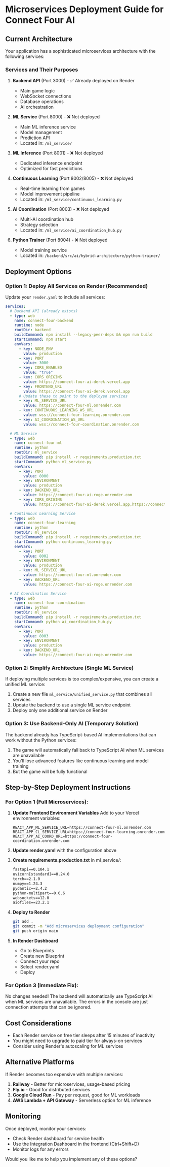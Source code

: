 # Microservices Deployment Guide for Connect Four AI

## Current Architecture

Your application has a sophisticated microservices architecture with the following services:

### Services and Their Purposes

1. **Backend API** (Port 3000) - ✅ Already deployed on Render
   - Main game logic
   - WebSocket connections
   - Database operations
   - AI orchestration

2. **ML Service** (Port 8000) - ❌ Not deployed
   - Main ML inference service
   - Model management
   - Prediction API
   - Located in: `/ml_service/`

3. **ML Inference** (Port 8001) - ❌ Not deployed
   - Dedicated inference endpoint
   - Optimized for fast predictions

4. **Continuous Learning** (Port 8002/8005) - ❌ Not deployed
   - Real-time learning from games
   - Model improvement pipeline
   - Located in: `/ml_service/continuous_learning.py`

5. **AI Coordination** (Port 8003) - ❌ Not deployed
   - Multi-AI coordination hub
   - Strategy selection
   - Located in: `/ml_service/ai_coordination_hub.py`

6. **Python Trainer** (Port 8004) - ❌ Not deployed
   - Model training service
   - Located in: `/backend/src/ai/hybrid-architecture/python-trainer/`

## Deployment Options

### Option 1: Deploy All Services on Render (Recommended)

Update your `render.yaml` to include all services:

```yaml
services:
  # Backend API (already exists)
  - type: web
    name: connect-four-backend
    runtime: node
    rootDir: backend
    buildCommand: npm install --legacy-peer-deps && npm run build
    startCommand: npm start
    envVars:
      - key: NODE_ENV
        value: production
      - key: PORT
        value: 3000
      - key: CORS_ENABLED
        value: "true"
      - key: CORS_ORIGINS
        value: https://connect-four-ai-derek.vercel.app
      - key: FRONTEND_URL
        value: https://connect-four-ai-derek.vercel.app
      # Update these to point to the deployed services
      - key: ML_SERVICE_URL
        value: https://connect-four-ml.onrender.com
      - key: CONTINUOUS_LEARNING_WS_URL
        value: wss://connect-four-learning.onrender.com
      - key: AI_COORDINATION_WS_URL
        value: wss://connect-four-coordination.onrender.com

  # ML Service
  - type: web
    name: connect-four-ml
    runtime: python
    rootDir: ml_service
    buildCommand: pip install -r requirements.production.txt
    startCommand: python ml_service.py
    envVars:
      - key: PORT
        value: 8000
      - key: ENVIRONMENT
        value: production
      - key: BACKEND_URL
        value: https://connect-four-ai-roge.onrender.com
      - key: CORS_ORIGINS
        value: https://connect-four-ai-derek.vercel.app,https://connect-four-ai-roge.onrender.com

  # Continuous Learning Service
  - type: web
    name: connect-four-learning
    runtime: python
    rootDir: ml_service
    buildCommand: pip install -r requirements.production.txt
    startCommand: python continuous_learning.py
    envVars:
      - key: PORT
        value: 8002
      - key: ENVIRONMENT
        value: production
      - key: ML_SERVICE_URL
        value: https://connect-four-ml.onrender.com
      - key: BACKEND_URL
        value: https://connect-four-ai-roge.onrender.com

  # AI Coordination Service
  - type: web
    name: connect-four-coordination
    runtime: python
    rootDir: ml_service
    buildCommand: pip install -r requirements.production.txt
    startCommand: python ai_coordination_hub.py
    envVars:
      - key: PORT
        value: 8003
      - key: ENVIRONMENT
        value: production
      - key: BACKEND_URL
        value: https://connect-four-ai-roge.onrender.com
```

### Option 2: Simplify Architecture (Single ML Service)

If deploying multiple services is too complex/expensive, you can create a unified ML service:

1. Create a new file `ml_service/unified_service.py` that combines all services
2. Update the backend to use a single ML service endpoint
3. Deploy only one additional service on Render

### Option 3: Use Backend-Only AI (Temporary Solution)

The backend already has TypeScript-based AI implementations that can work without the Python services:

1. The game will automatically fall back to TypeScript AI when ML services are unavailable
2. You'll lose advanced features like continuous learning and model training
3. But the game will be fully functional

## Step-by-Step Deployment Instructions

### For Option 1 (Full Microservices):

1. **Update Frontend Environment Variables**
   Add to your Vercel environment variables:
   ```
   REACT_APP_ML_SERVICE_URL=https://connect-four-ml.onrender.com
   REACT_APP_CL_SERVICE_URL=https://connect-four-learning.onrender.com
   REACT_APP_AI_COORD_URL=https://connect-four-coordination.onrender.com
   ```

2. **Update render.yaml** with the configuration above

3. **Create requirements.production.txt** in ml_service/:
   ```txt
   fastapi==0.104.1
   uvicorn[standard]==0.24.0
   torch==2.1.0
   numpy==1.24.3
   pydantic==2.4.2
   python-multipart==0.0.6
   websockets==12.0
   aiofiles==23.2.1
   ```

4. **Deploy to Render**
   ```bash
   git add .
   git commit -m "Add microservices deployment configuration"
   git push origin main
   ```

5. **In Render Dashboard**
   - Go to Blueprints
   - Create new Blueprint
   - Connect your repo
   - Select render.yaml
   - Deploy

### For Option 3 (Immediate Fix):

No changes needed! The backend will automatically use TypeScript AI when ML services are unavailable. The errors in the console are just connection attempts that can be ignored.

## Cost Considerations

- Each Render service on free tier sleeps after 15 minutes of inactivity
- You might need to upgrade to paid tier for always-on services
- Consider using Render's autoscaling for ML services

## Alternative Platforms

If Render becomes too expensive with multiple services:

1. **Railway** - Better for microservices, usage-based pricing
2. **Fly.io** - Good for distributed services
3. **Google Cloud Run** - Pay per request, good for ML workloads
4. **AWS Lambda + API Gateway** - Serverless option for ML inference

## Monitoring

Once deployed, monitor your services:
- Check Render dashboard for service health
- Use the Integration Dashboard in the frontend (Ctrl+Shift+D)
- Monitor logs for any errors

Would you like me to help you implement any of these options?